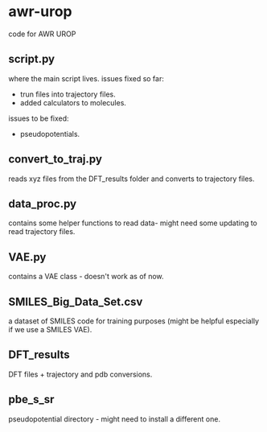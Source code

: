 # awr-urop
 code for AWR UROP


## script.py

where the main script lives. issues fixed so far:

- trun files into trajectory files.
- added calculators to molecules.

issues to be fixed:

- pseudopotentials.

## convert_to_traj.py

reads xyz files from the DFT_results folder and converts to trajectory files.

## data_proc.py

contains some helper functions to read data- might need some updating to read trajectory files.

## VAE.py

contains a VAE class - doesn't work as of now.

## SMILES_Big_Data_Set.csv

a dataset of SMILES code for training purposes (might be helpful especially if we use a SMILES VAE).

## DFT_results

DFT files + trajectory and pdb conversions.

## pbe_s_sr

pseudopotential directory - might need to install a different one.